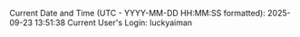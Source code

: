 Current Date and Time (UTC - YYYY-MM-DD HH:MM:SS formatted): 2025-09-23 13:51:38
Current User's Login: luckyaiman
